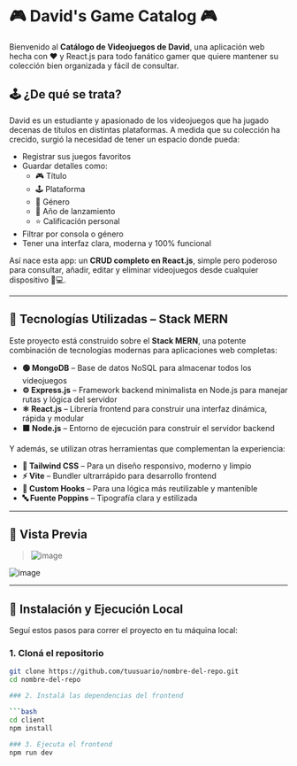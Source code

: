 # 🎮 David's Game Catalog 🎮

Bienvenido al **Catálogo de Videojuegos de David**, una aplicación web hecha con ❤️ y React.js para todo fanático gamer que quiere mantener su colección bien organizada y fácil de consultar.

## 🕹️ ¿De qué se trata?

David es un estudiante y apasionado de los videojuegos que ha jugado decenas de títulos en distintas plataformas. A medida que su colección ha crecido, surgió la necesidad de tener un espacio donde pueda:

- Registrar sus juegos favoritos
- Guardar detalles como:
  - 🎮 Título
  - 🕹️ Plataforma
  - 🧩 Género
  - 📅 Año de lanzamiento
  - ⭐ Calificación personal
- Filtrar por consola o género
- Tener una interfaz clara, moderna y 100% funcional

Así nace esta app: un **CRUD completo en React.js**, simple pero poderoso para consultar, añadir, editar y eliminar videojuegos desde cualquier dispositivo 📱💻.

---

## 🚀 Tecnologías Utilizadas – Stack MERN

Este proyecto está construido sobre el **Stack MERN**, una potente combinación de tecnologías modernas para aplicaciones web completas:

- **🟢 MongoDB** – Base de datos NoSQL para almacenar todos los videojuegos
- **⚙️ Express.js** – Framework backend minimalista en Node.js para manejar rutas y lógica del servidor
- **⚛️ React.js** – Librería frontend para construir una interfaz dinámica, rápida y modular
- **🟩 Node.js** – Entorno de ejecución para construir el servidor backend

Y además, se utilizan otras herramientas que complementan la experiencia:

- **💨 Tailwind CSS** – Para un diseño responsivo, moderno y limpio
- **⚡ Vite** – Bundler ultrarrápido para desarrollo frontend
- **🧠 Custom Hooks** – Para una lógica más reutilizable y mantenible
- **🔤 Fuente Poppins** – Tipografía clara y estilizada

---

## 📸 Vista Previa

> ![image](https://github.com/user-attachments/assets/29b87dbc-38b2-46e7-b4ef-daa90fe8ef1a)

![image](https://github.com/user-attachments/assets/3362dfb5-f52a-4353-a539-193071412e71)

---

## 🔧 Instalación y Ejecución Local

Seguí estos pasos para correr el proyecto en tu máquina local:

### 1. Cloná el repositorio

```bash
git clone https://github.com/tuusuario/nombre-del-repo.git
cd nombre-del-repo

### 2. Instalá las dependencias del frontend

```bash
cd client
npm install

### 3. Ejecuta el frontend
npm run dev

